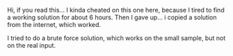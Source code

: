 Hi, if you read this...
I kinda cheated on this one here,
because I tired to find a working solution for about 6 hours.
Then I gave up... i copied a solution from the internet,
which worked.

I tried to do a brute force solution,
which works on the small sample, but not on the real input.
